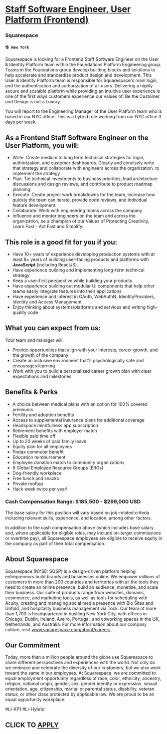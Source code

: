 # [Staff Software Engineer, User Platform (Frontend)](https://www.remotewlb.com/apply/staff-software-engineer-user-platform-frontend)  
### Squarespace  
#### `🌎 New York`  

Squarespace is looking for a Frontend Staff Software Engineer on the User & Identity Platform team within the Foundations Platform Engineering group. Teams in the Foundations group develop building blocks and solutions to help accelerate and standardize product design and development. This User & Identity Platform team is responsible for Squarespace's main login, and the authentication and authorization of all users. Delivering a highly secure and scalable platform while providing an intuitive user experience is one of the first ways customers experience our values of: Be the Customer and Design is not a Luxury.

You will report to the Engineering Manager of the User Platform team who is based in our NYC office. This is a hybrid role working from our NYC office 3 days per week.

## As a Frontend Staff Software Engineer on the User Platform, you will:

  * Write. Create medium to long term technical strategies for login, authorization, and customer dashboards. Clearly and concisely write that strategy and collaborate with engineers across the organization. to implement the strategy
  * Plan. Tie technical investments to business priorities, lead architecture discussions and design reviews, and contribute to product roadmap planning.
  * Execute. Create project work breakdowns for the team, increase how quickly the team can iterate, provide code reviews, and individual feature development.
  * Collaborate. Work with engineering teams across the company
  * Influence and mentor engineers on the team and across the organization, be a champion of our Values of Protecting Creativity, Learn Fast - Act Fast and Simplify.

## This role is a good fit for you if you:

  * Have 10+ years of experience developing production systems with at least 8+ years of building user-facing products and platforms with **JavaScript** (including ReactJS).
  * Have experience building and implementing long-term technical strategy
  * Keep a user-first perspective while building your products
  * Have experience building out modular UI components that help other teams easily integrate features into their applications
  * Have experience and interest in OAuth, WebAuthN, IdentityProviders, Identity and Access Management
  * Enjoy thinking about systems/platforms and services and writing high-quality code

## What you can expect from us:

Your team and manager will:

  * Provide opportunities that align with your interests, career growth, and the growth of the company
  * Create an inclusive environment that's psychologically safe and encourages learning
  * Work with you to build a personalized career growth plan with clear expectations and milestones

## Benefits & Perks

  * A choice between medical plans with an option for 100% covered premiums
  * Fertility and adoption benefits
  * Access to supplemental insurance plans for additional coverage
  * Headspace mindfulness app subscription
  * Retirement benefits with employer match
  * Flexible paid time off
  * Up to 20 weeks of paid family leave
  * Equity plan for all employees
  * Pretax commuter benefit
  * Education reimbursement
  * Employee donation match to community organizations
  * 6 Global Employee Resource Groups (ERGs)
  * Dog-friendly workplace
  * Free lunch and snacks
  * Private rooftop
  * Hack week twice per year!

### Cash Compensation Range: $185,500 - $299,000 USD

The base salary for this position will vary based on job-related criteria including relevant skills, experience, and location, among other factors.

In addition to the cash compensation above (which includes base salary and, where applicable for eligible roles, may include on-target commissions or overtime pay), all Squarespace employees are eligible to receive equity in the company as part of their total compensation.

## About Squarespace

Squarespace (NYSE: SQSP) is a design-driven platform helping entrepreneurs build brands and businesses online. We empower millions of customers in more than 200 countries and territories with all the tools they need to create an online presence, build an audience, monetize, and scale their business. Our suite of products range from websites, domains, ecommerce, and marketing tools, as well as tools for scheduling with Acuity, creating and managing social media presence with Bio Sites and Unfold, and hospitality business management via Tock. Our team of more than 1,700 is headquartered in bustling New York City, with offices in Chicago, Dublin, Ireland, Aveiro, Portugal, and coworking spaces in the UK, Netherlands, and Australia. For more information about our company culture, visit www.squarespace.com/about/careers.

## Our Commitment

Today, more than a million people around the globe use Squarespace to share different perspectives and experiences with the world. Not only do we embrace and celebrate the diversity of our customers, but we also work toward the same in our employees. At Squarespace, we are committed to equal employment opportunity regardless of race, color, ethnicity, ancestry, religion, national origin, gender, sex, gender identity or expression, sexual orientation, age, citizenship, marital or parental status, disability, veteran status, or other class protected by applicable law. We are proud to be an equal opportunity workplace.

#LI-KP1 #LI-Hybrid

  
## CLICK TO [APPLY](https://www.remotewlb.com/apply/staff-software-engineer-user-platform-frontend)

